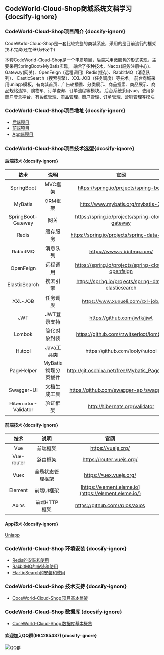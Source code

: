 ## CodeWorld-Cloud-Shop商城系统文档学习 {docsify-ignore}
### CodeWorld-Cloud-Shop项目简介 {docsify-ignore}
CodeWorld-Cloud-Shop是一套比较完整的商城系统，采用的是目前流行的框架技术完成(还在继续开发中)

本套CodeWorld-Cloud-Shop是一个电商项目，后端采用微服务的形式实现，主要采用SpringBoot+MyBatis实现，
融合了多种技术，Nacos(服务注册中心)、Gateway(网关)、OpenFeign（远程调用）Redis(缓存)、RabbitMQ（消息队列）、
ElasticSearch（搜索引擎）、XXL-JOB（任务调度）等技术。
前台商城采用uniapp模板，有商城首页、广告轮播图、分类展示、商品搜索、商品展示、商品规格选择、购物车、订单查询、订单流程等模块。
后台系统采用vue，使用多商户登录平台、有系统管理、商品管理、商户管理、订单管理、营销管理等模块
### CodeWorld-Cloud-Shop项目地址 {docsify-ignore}
* [后端项目](https://github.com/javaenigneer/codeworld-cloud-shop-api)
* [前端项目](https://github.com/javaenigneer/code-shop-system)
* [App端项目](https://github.com/javaenigneer/code-shop-app)
### CodeWorld-Cloud-Shop项目技术选型{docsify-ignore}
#### 后端技术 {docsify-ignore}

|         技术         |        说明         |                         官网                         |
| :------------------: | :-----------------: | :--------------------------------------------------: |
|      SpringBoot      |       MVC框架       |        https://spring.io/projects/spring-boot        |
|       MyBatis        |       ORM框架       |          http://www.mybatis.org/mybatis-3/           |
|  SpringBoot-Gateway  |        网关         |   https://spring.io/projects/spring-cloud-gateway    |
|        Redis         |      缓存服务       |     https://spring.io/projects/spring-data-redis     |
|       RabbitMQ       |      消息队列       |              https://www.rabbitmq.com/               |
|      OpenFeign       |      远程调用       |  https://spring.io/projects/spring-cloud-openfeign   |
|    ElasticSearch     |      搜索引擎       | https://spring.io/projects/spring-data-elasticsearch |
|       XXL-JOB        |      任务调度       |           https://www.xuxueli.com/xxl-job/           |
|         JWT          |     JWT登录支持     |             https://github.com/jwtk/jjwt             |
|        Lombok        |    简化对象封装     |        https://github.com/rzwitserloot/lombok        |
|        Hutool        |     Java工具类      |           https://github.com/looly/hutool            |
|      PageHelper      | MyBatis物理分页插件 |    http://git.oschina.net/free/Mybatis_PageHelper    |
|      Swagger-UI      |    文档生成工具     |      https://github.com/swagger-api/swagger-ui       |
| Hibernator-Validator |      验证框架       |            http://hibernate.org/validator            |
#### 前端技术 {docsify-ignore}

|    技术    |       说明       |                         官网                          |
| :--------: | :--------------: | :---------------------------------------------------: |
|    Vue     |     前端框架     |                  https://vuejs.org/                   |
| Vue-router |     路由框架     |               https://router.vuejs.org/               |
|    Vuex    | 全局状态管理框架 |                https://vuex.vuejs.org/                |
|  Element   |    前端UI框架    | [https://element.eleme.io](https://element.eleme.io/) |
|   Axios    |   前端HTTP框架   |            https://github.com/axios/axios             |

#### App技术 {docsify-ignore}
[Uniapp](https://uniapp.dcloud.net.cn/)

### CodeWorld-Cloud-Shop 环境安装 {docsify-ignore}
* [Redis的安装和使用](environmental-installation/environmental-installation-redis.md)
* [RabbitMQ的安装和使用](environmental-installation/environmental-installation-rabbitmq.md)
* [ElasticSearch的安装和使用](environmental-installation/environmental-installation-elasticsearch.md)

### CodeWorld-Cloud-Shop 技术支持 {docsify-ignore}
* [CodeWorld-Cloud-Shop 项目基本骨架](technology/basic-skeleton.md)

### CodeWorld-Cloud-Shop 数据库 {docsify-ignore}
* [CodeWorld-Cloud-Shop 数据库基本概览](database/basic-overview.md)


#### 欢迎加入QQ群(964285437) {docsify-ignore}
![QQ群](https://fcblog-1300450814.cos.ap-chengdu.myqcloud.com/2020/hexoblog/temp_qrcode_share_964285437.png)


